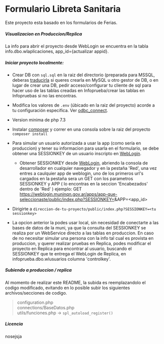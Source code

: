 # Formulario Libreta Sanitaria
Este proyecto esta basado en los formularios de Ferias.

##### Visualizacion en Produccion/Replica
La info para abrir el proyecto desde WebLogin se encuentra en la tabla info.dbo.wlaplicaciones, app_id={actualizar appid}.

##### Iniciar proyecto localmente:
- Crear DB con `sql.sql` en la raiz del directorio (preparada para MSSQL, deberas [traducirla](http://www.sqlines.com/online) si queres crearla en MySQL u otro gestor de DB, o en lugar de crear una DB, pedir acceso/configurar tu cliente de sql para hacer uso de las tablas creadas en Infoprueba/crear las tablas en Infopruebas si no las encontras.
- Modifica los valores de `.env` (úbicado en la raiz del proyecto) acorde a tu configuración especifica. Ver [odbc_connect](https://www.php.net/manual/en/function.odbc-connect.php).
- Version minima de php 7.3
- Instalar [composer](https://getcomposer.org/) y correr en una consola sobre la raiz del proyecto `composer install`
- Para simular un usuario autorizada a usar la app (como sería en produccion) y tener su informacion para usarla en el formulario, se debe obtener una SESSIONKEY de un usuario inscripto en [WebLogin](https://weblogin.muninqn.gov.ar/).
    - Obtener SESSIONKEY desde [WebLogin](https://weblogin.muninqn.gov.ar/), abriendo la consola de desarrollador en cualquier navegador y en la pestaña 'Red', una vez entres a caulquier app de weblogin, uno de los primeros url's cargados en la pestaña  sera un GET con los parametros SESSIONKEY y APP ( lo encontras en la seccion 'Encabezados' dentro de 'Red' ) ejemplo: 
    GET  https://weblogin.muninqn.gov.ar/apps/app-que-seleccionaste/public/index.php?SESSIONKEY=<tu session key>&APP=<app_id>

- Dirigirte a `direccion-de-tu-proyecto/public/index.php?SESSIONKEY=<tu sessionkey>`
- La opcion anterior la podes usar local, sin necesidad de conectarte a las bases de datos de la muni, ya que la consulta del SESSIONKEY se realiza por un WebService directo a las tablas en produccion. En caso de no necesitar simular una persona con la info tal cual es provista en produccion, y querer realizar pruebas en Replica, podes modificar el proyecto en Replica para encontrar al usuario, buscando el SESSIONKEY que te entrega el WebLogin de Replica, en infoprueba.dbo.wlusuarios columna 'controlkey'. 

##### Subiendo a produccion / replica
Al momento de realizar este README, la subida es reemplazandolo el codigo modificado, evitando en lo posible subir los siguientes archivos/secciones de codigo.
> configuration.php  
> connections/BaseDatos.php  
> utils/funciones.php -> `spl_autoload_register()`  

##### Licencia
nosejsja
